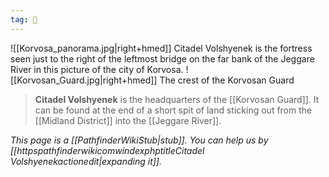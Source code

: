```yaml
---
tag: 🏰
---
```

![[Korvosa_panorama.jpg|right+hmed]] 
 Citadel Volshyenek is the fortress seen just to the right of the leftmost bridge on the far bank of the Jeggare River in this picture of the city of Korvosa.
![[Korvosan_Guard.jpg|right+hmed]] 
 The crest of the Korvosan Guard
> **Citadel Volshyenek** is the headquarters of the [[Korvosan Guard]]. It can be found at the end of a short spit of land sticking out from the [[Midland District]] into the [[Jeggare River]].



*This page is a [[PathfinderWikiStub|stub]]. You can help us by [[httpspathfinderwikicomwindexphptitleCitadel Volshyenekactionedit|expanding it]].*








